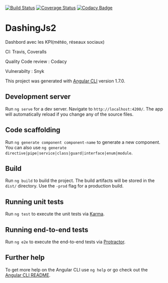 [![Build Status](https://travis-ci.org/thienban/dashingJs2.svg?branch=master)](https://travis-ci.org/thienban/dashingJs2)
[![Coverage Status](https://coveralls.io/repos/github/thienban/dashingJs2/badge.svg?branch=master)](https://coveralls.io/github/thienban/dashingJs2?branch=master)
[![Codacy Badge](https://api.codacy.com/project/badge/Grade/51d244cdb23442708bdba94af2ce8622)](https://www.codacy.com/app/thienban/dashingJs2?utm_source=github.com&amp;utm_medium=referral&amp;utm_content=thienban/dashingJs2&amp;utm_campaign=Badge_Grade)


# DashingJs2
Dashbord avec les KPI(météo, réseaux sociaux)

CI: Travis, Coveralls

Quality Code review : Codacy

Vulnerabilty : Snyk

This project was generated with [Angular CLI](https://github.com/angular/angular-cli) version 1.7.0.

## Development server

Run `ng serve` for a dev server. Navigate to `http://localhost:4200/`. The app will automatically reload if you change any of the source files.

## Code scaffolding

Run `ng generate component component-name` to generate a new component. You can also use `ng generate directive|pipe|service|class|guard|interface|enum|module`.

## Build

Run `ng build` to build the project. The build artifacts will be stored in the `dist/` directory. Use the `-prod` flag for a production build.

## Running unit tests

Run `ng test` to execute the unit tests via [Karma](https://karma-runner.github.io).

## Running end-to-end tests

Run `ng e2e` to execute the end-to-end tests via [Protractor](http://www.protractortest.org/).

## Further help

To get more help on the Angular CLI use `ng help` or go check out the [Angular CLI README](https://github.com/angular/angular-cli/blob/master/README.md).
